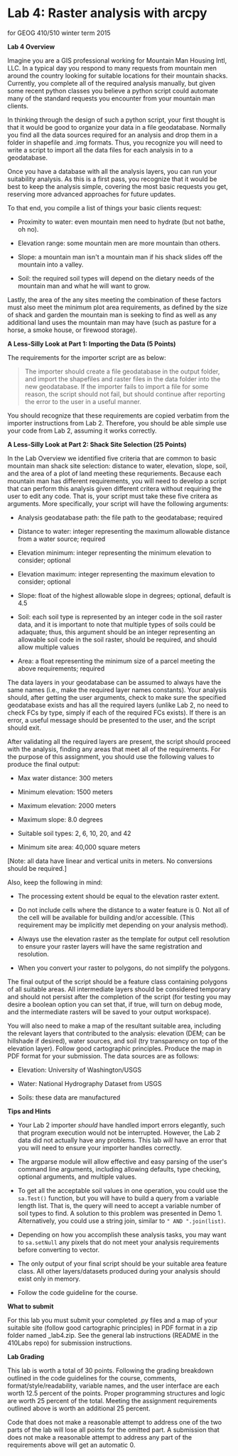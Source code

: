 Lab 4: Raster analysis with arcpy
=================================
for GEOG 410/510 winter term 2015


**Lab 4 Overview**

Imagine you are a GIS professional working for
Mountain Man Housing Intl, LLC. In a typical day you respond
to many requests from mountain men around the country looking
for suitable locations for their mountain shacks. Currently, you
complete all of the required analysis manually, but given some
recent python classes you believe a python script could
automate many of the standard requests you encounter from your
mountain man clients.

In thinking through the design of such a python script, your first
thought is that it would be good to organize your data in a file
geodatabase. Normally you find all the data sources required for an
analysis and drop them in a folder in shapefile and .img formats.
Thus, you recognize you will need to write a script to import all
the data files for each analysis in to a geodatabase.

Once you have a database with all the analysis layers, you can
run your suitability analysis. As this is a first pass, you
recognize that it would be best to keep the analysis simple,
covering the most basic requests you get, reserving more advanced
approaches for future updates.

To that end, you compile a list of things your basic clients request:

- Proximity to water: even mountain men need to hydrate
  (but not bathe, oh no).

- Elevation range: some mountain men are more mountain than others.

- Slope: a mountain man isn't a mountain man if his shack slides
  off the mountain into a valley.

- Soil: the required soil types will depend on the dietary needs
  of the mountain man and what he will want to grow.

Lastly, the area of the any sites meeting the combination of
these factors must also meet the minimum plot area requirements,
as defined by the size of shack and garden the mountain man is
seeking to find as well as any additional land uses the mountain
man may have (such as pasture for a horse, a smoke house,
or firewood storage).


**A Less-Silly Look at Part 1: Importing the Data (5 Points)**

The requirements for the importer script are as below:

> The importer should create a file geodatabase in the output folder,
> and import the shapefiles and raster files in the data folder into the new geodatabase.
> If the importer fails to import a file for some reason, the script should not
> fail, but should continue after reporting the error to the user in a useful manner.

You should recognize that these requirements are copied
verbatim from the importer instructions from Lab 2.
Therefore, you should be able simple use your code from Lab 2,
assuming it works correctly.


**A Less-Silly Look at Part 2: Shack Site Selection (25 Points)**

In the Lab Overview we identified five criteria that are common
to basic mountain man shack site selection: distance to water,
elevation, slope, soil, and the area of a plot of land meeting
these requriements. Because each mountain man has different
requirements, you will need to develop a script that can perform
this analysis given different critera without requiring the user
to edit any code. That is, your script must take these five
critera as arguments. More specifically, your script will have
the following arguments:

- Analysis geodatabase path: the file path to the geodatabase;
  required

- Distance to water: integer representing the maximum allowable
  distance from a water source; required

- Elevation minimum: integer representing the minimum elevation
  to consider; optional

- Elevation maximum: integer representing the maximum elevation
  to consider; optional

- Slope: float of the highest allowable slope in degrees;
  optional, default is 4.5

- Soil: each soil type is represented by an integer code in the
  soil raster data, and it is important to note that multiple
  types of soils could be adaquate; thus, this argument should be an
  integer representing an allowable soil code in the soil raster,
  should be required, and should allow multiple values

- Area: a float representing the minimum size of a parcel meeting
  the above requirements; required

The data layers in your geodatabase can be assumed to always have the same
names (i.e., make the required layer names constants). Your analysis
should, after getting the user arguments, check to make sure the
specified geodatabase exists and has all the required layers (unlike
Lab 2, no need to check FCs by type, simply if each of the required
FCs exists). If there is an error, a useful message should be presented
to the user, and the script should exit.

After validating all the required layers are present, the script should
proceed with the analysis, finding any areas that meet all of the
requirements. For the purpose of this assignment, you should use the
following values to produce the final output:

- Max water distance: 300 meters

- Minimum elevation: 1500 meters

- Maximum elevation: 2000 meters

- Maximum slope: 8.0 degrees 

- Suitable soil types: 2, 6, 10, 20, and 42

- Minimum site area: 40,000 square meters

[Note: all data have linear and vertical units in meters.
No conversions should be required.]

Also, keep the following in mind:

- The processing extent should be equal to the elevation raster extent.

- Do not include cells where the distance to a water feature is 0.
  Not all of the cell will be available for building and/or accessible.
  (This requirement may be implicitly met depending on your analysis method).

- Always use the elevation raster as the template for output cell resolution
  to ensure your raster layers will have the same registration and resolution.

- When you convert your raster to polygons, do not simplify the polygons.

The final output of the script should be a feature class
containing polygons of all suitable areas. All intermediate layers should
be considered temporary and should not persist after the completion of
the script (for testing you may desire a boolean option you can set that,
if true, will turn on debug mode, and the intermediate rasters will be
saved to your output workspace).

You will also need to make a map of the resultant suitable area,
including the relevant layers that contributed to the analysis:
elevation (DEM; can be hillshade if desired), water sources,
and soil (try transparency on top of the elevation layer). Follow
good cartographic principles. Produce the map in PDF format for
your submission. The data sources are as follows:

- Elevation: University of Washington/USGS

- Water: National Hydrography Dataset from USGS

- Soils: these data are manufactured


**Tips and Hints**

- Your Lab 2 importer *should* have handled import errors elegantly,
  such that program execution would not be interrupted. However,
  the Lab 2 data did not actually have any problems. This lab
  *will* have an error that you will need to ensure your importer
  handles correctly.

- The argparse module will allow effective and easy parsing of
  the user's command line arguments, including allowing defaults,
  type checking, optional arguments, and multiple values.

- To get all the acceptable soil values in one operation,
  you could use the `sa.Test()` function, but you will have
  to build a query from a variable length list. That is, the
  query will need to accept a variable number of soil types
  to find. A solution to this problem was presented in Demo 1.
  Alternatively, you could use a string join, similar to
  `" AND ".join(list)`.

- Depending on how you accomplish these analysis tasks, you may
  want to `sa.setNull` any pixels that do not meet your analysis
  requirements before converting to vector.

- The only output of your final script should be your suitable
  area feature class. All other layers/datasets produced during
  your analysis should exist only in memory.

- Follow the code guideline for the course.


**What to submit**

For this lab you must submit your
completed .py files and
a map of your suitable site (follow good cartographic principles) in PDF format
in a zip folder named <lastname><firstname>_lab4.zip.
See the general lab instructions (README in the 410Labs repo) for submission instructions.


**Lab Grading**

This lab is worth a total of
30 points.
Following the grading breakdown outlined in the code
guidelines for the course, comments, format/style/readability,
variable names, and the user interface are each worth
12.5 percent of the points. Proper programming structures and logic
are worth 25 percent of the total. Meeting the assignment
requirements outlined above is worth an additional 25 percent.

Code that does not make a reasonable attempt to address
one of the two parts of the lab will lose all points for the
omitted part. A submission that does not make a reasonable
attempt to address any part of the requirements above
will get an automatic 0.
